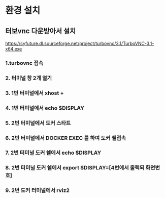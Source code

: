 # 환경 설치

## 터보vnc 다운받아서 설치

https://cyfuture.dl.sourceforge.net/project/turbovnc/3.1/TurboVNC-3.1-x64.exe

### 1.turbovnc 접속

### 2. 터미널 창 2개 열기

### 3. 1번 터미널에서 xhost +

### 4. 1번 터미널에서 echo $DISPLAY

### 5. 2번 터미널에서 도커 스타트

### 6. 2번 터미널에서 DOCKER EXEC 를 하여 도커 쉘접속 

### 7. 2번 터미널 도커 쉘에서 echo $DISPLAY

### 8. 2번 터미널 도커 쉘에서 export $DISPLAY=[4번에서 출력되 화면번호]

### 9. 2번 도커 터미널에서 rviz2

